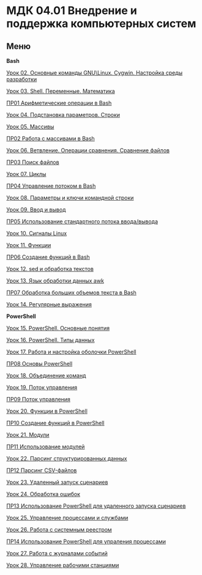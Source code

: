 # МДК 04.01 Внедрение и поддержка компьютерных систем
## Меню
**Bash**

[Урок 02. Основные команды GNU\Linux. Cygwin. Настройка среды разработки](./Bash/Lesson02/lesson02.md) 

[Урок 03. Shell. Переменные. Математика](Bash/Lesson03/lesson03.md)

[ПР01 Арифметические операции в Bash](PR/PR01/pr01.md)

[Урок 04. Подстановка параметров. Строки](Bash/Lesson04/lesson04.md)  

[Урок 05. Массивы](Bash/Lesson05/lesson05.md)

[ПР02 Работа с массивами в Bash](PR/PR02/pr02.md)

[Урок 06. Ветвление. Операции сравнения. Сравнение файлов](Bash/Lesson06/lesson06.md)

[ПР03 Поиск файлов](PR/PR03/pr03.md)

[Урок 07. Циклы](Bash/Lesson07/lesson07.md)

[ПР04 Управление потоком в Bash](PR/PR04/pr04.md)

[Урок 08. Параметры и ключи командной строки](Bash/Lesson08/lesson08.md)

[Урок 09. Ввод и вывод](Bash/Lesson09/lesson09.md)

[ПР05 Использование стандартного потока ввода/вывода](PR/PR05/pr05.md)

[Урок 10. Сигналы Linux](Bash/Lesson10/lesson10.md)

[Урок 11. Функции](Bash/Lesson11/lesson11.md)

[ПР06 Создание функций в Bash](PR/PR06/pr06.md)

[Урок 12. sed и обработка текстов](Bash/Lesson12/lesson12.md)

[Урок 13. Язык обработки данных awk](Bash/Lesson13/lesson13.md)

[ПР07 Обработка больших объемов текста в Bash](PR/PR07/pr07.md)

[Урок 14. Регулярные выражения](Bash/Lesson14/lesson14.md)

**PowerShell**

[Урок 15. PowerShell. Основные понятия](PowerShell/Lesson15/lesson15.md)

[Урок 16. PowerShell. Типы данных](PowerShell/Lesson16/lesson16.md)

[Урок 17. Работа и настройка оболочки PowerShell](PowerShell/Lesson17/lesson17.md)

[ПР08 Основы PowerShell](PR/PR08/pr08.md)

[Урок 18. Объединение команд](PowerShell/Lesson18/lesson18.md)

[Урок 19. Поток управления](PowerShell/Lesson19/lesson19.md)

[ПР09 Поток управления](PR/PR09/pr09.md)

[Урок 20. Функции в PowerShell](PowerShell/Lesson20/lesson20.md)

[ПР10 Создание функций в PowerShell](PR/PR10/pr10.md)

[Урок 21. Модули](PowerShell/Lesson21/lesson21.md)

[ПР11 Использование модулей](PR/PR11/pr11.md)

[Урок 22. Парсинг структурированных данных](PowerShell/Lesson22/lesson22.md)

[ПР12 Парсинг CSV-файлов](PR/PR12/pr12.md)

[Урок 23. Удаленный запуск сценариев](PowerShell/Lesson23/lesson23.md)

[Урок 24. Обработка ошибок](PowerShell/Lesson24/lesson24.md)

[ПР13 Использование PowerShell для удаленного запуска сценариев](PR/PR13/pr13.md)

<!-- 
    FIXME
    Исправить название лекции на "Работа с COM"
-->
[Урок 25. Управление процессами и службами](PowerShell/Lesson25/lesson25.md)

[Урок 26. Работа с системным реестром](.)

[ПР14 Использование PowerShell для упраления процессами](PR/PR14/pr14.md)

[Урок 27. Работа с журналами событий](.)

[Урок 28. Управление рабочими станциями](.)
